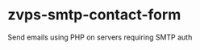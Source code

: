 zvps-smtp-contact-form
======================

Send emails using PHP on servers requiring SMTP auth
